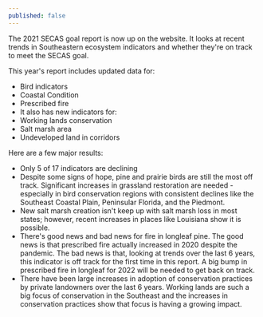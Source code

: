 ```yaml
---
published: false
---
```

The 2021 SECAS goal report is now up on the website. It looks at recent trends in Southeastern ecosystem indicators and whether they're on track to meet the SECAS goal. 

This year's report includes updated data for:
- Bird indicators
- Coastal Condition
- Prescribed fire
- It also has new indicators for:
- Working lands conservation
- Salt marsh area
- Undeveloped land in corridors

Here are a few major results:
- Only 5 of 17 indicators are declining
- Despite some signs of hope, pine and prairie birds are still the most off track. Significant increases in grassland restoration are needed - especially in bird conservation regions with consistent declines like the Southeast Coastal Plain, Peninsular Florida, and the Piedmont.
- New salt marsh creation isn't keep up with salt marsh loss in most states; however,  recent increases in places like Louisiana show it is possible.
- There's good news and bad news for fire in longleaf pine. The good news is that prescribed fire actually increased in 2020 despite the pandemic. The bad news is that, looking at trends over the last 6 years, this indicator is off track for the first time in this report. A big bump in prescribed fire in longleaf for 2022 will be needed to get back on track.
- There have been large increases in adoption of conservation practices by private landowners over the last 6 years. Working lands are such a big focus of conservation in the Southeast and the increases in conservation practices show that focus is having a growing impact.
